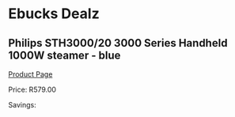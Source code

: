 
# Ebucks Dealz
## Philips STH3000/20 3000 Series Handheld 1000W steamer - blue
[Product Page](https://www.ebucks.com/web/shop/productSelected.do?prodId=609971992&catId=714962196)

Price: R579.00

Savings: 


	